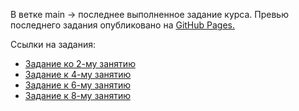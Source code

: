 В ветке main → последнее выполненное задание курса.
Превью последнего задания опубликовано на [GitHub Pages.](https://alliwantarenotavailable.github.io/GeekBrains_JavaScript_basics/)

Ссылки на задания:
- [Задание ко 2-му занятию](https://github.com/AllIWantAreNotAvailable/GeekBrains_JavaScript_basics/tree/Lesson-2)
- [Задание к 4-му занятию](https://github.com/AllIWantAreNotAvailable/GeekBrains_JavaScript_basics/tree/Lesson-4)
- [Задание к 6-му занятию](https://github.com/AllIWantAreNotAvailable/GeekBrains_JavaScript_basics/tree/Lesson-6)
- [Задание к 8-му занятию](https://github.com/AllIWantAreNotAvailable/GeekBrains_JavaScript_basics/tree/Lesson-8)
